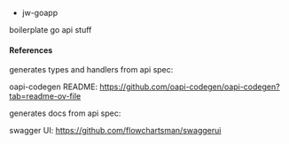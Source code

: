 * jw-goapp

boilerplate go api stuff

#### References

generates types and handlers from api spec:

oapi-codegen README: https://github.com/oapi-codegen/oapi-codegen?tab=readme-ov-file

generates docs from api spec:

swagger UI: https://github.com/flowchartsman/swaggerui